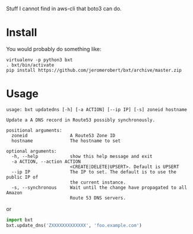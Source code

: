 Stuff I cannot find in aws-cli that boto3 can do.

# Install

You would probably do something like:

```
virtualenv -p python3 bxt
. bxt/bin/activate
pip install https://github.com/jeromerobert/bxt/archive/master.zip
```

# Usage

```
usage: bxt updatedns [-h] [-a ACTION] [--ip IP] [-s] zoneid hostname

Update a A DNS record in Route53 possibly synchronously.

positional arguments:
  zoneid                A Route53 Zone ID
  hostname              The hostname to set

optional arguments:
  -h, --help            show this help message and exit
  -a ACTION, --action ACTION
                        <CREATE|DELETE|UPSERT>. Default is UPSERT
  --ip IP               The IP to set. The default is to use the public IP of
                        the current instance.
  -s, --synchronous     Wait until the change have propagated to all Amazon
                        Route 53 DNS servers.
```

or 

```python
import bxt
bxt.update_dns('ZXXXXXXXXXXXXX', 'foo.example.com')
```
